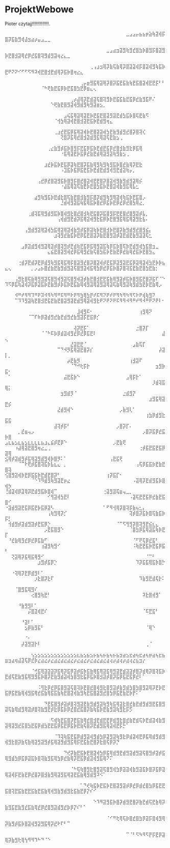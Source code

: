 # ProjektWebowe

Pioter czytajj!!!!!!!!!!!!!.

⠀⠀⠀⠀⠀⠀⠀⠀⠀⠀⠀⠀⠀⠀⠀⠀⠀⠀⠀⠀⠀⠀⠀⠀⠀⠀⠀⠀⠀⠀⠀⠀⠀⠀⠀⠀⠀⣀⣠⣠⡤⣦⣦⡶⣵⢷⣽⢾⡯⣿⡽⣯⣷⣻⢾⣼⣲⣴⡴⣤⣠⣀⣀⠀⠀⠀⠀⠀⠀⠀⠀⠀⠀⠀⠀⠀⠀⠀⠀⠀⠀⠀⠀⠀⠀⠀⠀⠀⠀⠀⠀⠀⠀⠀⠀⠀⠀⠀⠀⠀
⠀⠀⠀⠀⠀⠀⠀⠀⠀⠀⠀⠀⠀⠀⠀⠀⠀⠀⠀⠀⠀⠀⠀⠀⠀⠀⠀⠀⠀⠀⠀⣀⣠⣴⣲⣽⣻⢷⣻⣞⣿⣳⡷⣿⣻⡯⣿⣽⣻⡷⣟⣿⣺⣽⢿⣞⡿⣞⣯⣿⢽⣻⣾⣻⣽⢶⣔⣄⣀⠀⠀⠀⠀⠀⠀⠀⠀⠀⠀⠀⠀⠀⠀⠀⠀⠀⠀⠀⠀⠀⠀⠀⠀⠀⠀⠀⠀⠀⠀⠀
⠀⠀⠀⠀⠀⠀⠀⠀⠀⠀⠀⠀⠀⠀⠀⠀⠀⠀⠀⠀⠀⠀⠀⠀⠀⠀⢀⢠⣰⣲⢿⡽⣷⢯⣷⢿⡽⣿⣽⣽⢾⡯⣿⣽⢾⣻⢷⣯⡷⣟⠟⠝⠝⠊⠋⠋⠫⠻⠽⢾⣟⣿⣺⣟⣾⢿⡽⣯⡷⣿⢶⣔⣄⠀⠀⠀⠀⠀⠀⠀⠀⠀⠀⠀⠀⠀⠀⠀⠀⠀⠀⠀⠀⠀⠀⠀⠀⠀⠀⠀
⠀⠀⠀⠀⠀⠀⠀⠀⠀⠀⠀⠀⠀⠀⠀⠀⠀⠀⠀⠀⠀⠀⠀⢀⡤⣶⣻⣯⢿⣽⢿⡽⣿⡽⣯⣟⣯⣷⢷⣟⣯⣿⣽⢾⣟⣟⡯⠃⠃⠀⠀⠀⠀⠀⠀⠀⠀⠀⠀⠀⠈⠓⢟⣷⣟⣯⡿⡷⣟⣯⣿⣳⣟⡿⣶⣄⢄⠀⠀⠀⠀⠀⠀⠀⠀⠀⠀⠀⠀⠀⠀⠀⠀⠀⠀⠀⠀⠀⠀⠀
⠀⠀⠀⠀⠀⠀⠀⠀⠀⠀⠀⠀⠀⠀⠀⠀⠀⠀⠀⠀⢀⡴⣼⢿⡽⣟⣾⣽⢯⣿⢽⣻⡷⣟⣯⣯⣷⣟⣯⡿⣞⣷⣻⣯⠟⠌⠀⠀⠀⠀⠀⠀⠀⠀⠀⠀⠀⠀⠀⠀⠀⠀⠀⠑⢟⣷⣟⣿⣻⣽⢾⣻⣾⣻⢷⣻⣽⣶⣢⡀⠀⠀⠀⠀⠀⠀⠀⠀⠀⠀⠀⠀⠀⠀⠀⠀⠀⠀⠀⠀
⠀⠀⠀⠀⠀⠀⠀⠀⠀⠀⠀⠀⠀⠀⠀⠀⠀⠀⣠⢮⣯⢿⣽⢿⣽⣟⡷⣟⣯⣟⣿⣽⣻⣽⣟⣾⣳⣯⡷⣿⢯⣟⣷⠫⠀⠀⠀⠀⠀⠀⠀⠀⠀⠀⠀⠀⠀⠀⠀⠀⠀⠀⠀⠀⠈⢺⣳⢿⣽⢾⣟⣿⣺⣽⣟⣯⡷⣟⣾⣻⢶⣄⠀⠀⠀⠀⠀⠀⠀⠀⠀⠀⠀⠀⠀⠀⠀⠀⠀⠀
⠀⠀⠀⠀⠀⠀⠀⠀⠀⠀⠀⠀⠀⠀⠀⢀⣰⣞⣟⣯⡿⣯⢿⣽⢾⡷⣟⣿⣽⣽⢾⣳⣟⣷⣻⣾⣻⣞⣿⡽⣿⢽⢎⠀⠀⠀⠀⠀⠀⠀⠀⠀⠀⠀⠀⠀⠀⠀⠀⠀⠀⠀⠀⠀⠀⠀⢝⣿⡽⣯⢿⣞⣿⣺⣽⣾⣻⣯⢿⣽⢯⣟⣷⣢⢀⠀⠀⠀⠀⠀⠀⠀⠀⠀⠀⠀⠀⠀⠀⠀
⠀⠀⠀⠀⠀⠀⠀⠀⠀⠀⠀⠀⠀⢀⣔⣷⣻⡾⣯⡷⣿⣻⡯⣟⣯⡿⣯⡷⣟⣾⣟⣯⡿⣞⣿⣺⣷⣻⣗⡿⣯⢿⠀⠀⠀⠀⠀⠀⠀⠀⠀⠀⠀⠀⠀⠀⠀⠀⠀⠀⠀⠀⠀⠀⠀⠀⠐⣯⢿⣽⣟⡷⣯⡿⣞⣷⣟⣾⢿⣽⣻⣽⢷⣻⣷⣢⢀⠀⠀⠀⠀⠀⠀⠀⠀⠀⠀⠀⠀⠀
⠀⠀⠀⠀⠀⠀⠀⠀⠀⠀⠀⠀⣰⣞⡷⣯⡷⣟⣯⡿⣽⢷⣟⣿⡽⣯⣷⢿⣻⢷⣻⢷⣻⣯⡷⣿⣞⣷⢿⡽⣟⣗⠀⠀⠀⠀⠀⠀⠀⠀⠀⠀⠀⠀⠀⠀⠀⠀⠀⠀⠀⠀⠀⠀⠀⠀⠠⣹⣯⡷⣯⡿⣯⣟⣯⡷⣟⣾⣟⣾⣻⢾⣻⣟⣾⣽⢷⡤⡀⠀⠀⠀⠀⠀⠀⠀⠀⠀⠀⠀
⠀⠀⠀⠀⠀⠀⠀⠀⠀⠀⢠⣞⡿⣞⣿⣽⣻⣯⡷⣿⣻⡯⣿⣞⣿⣽⢾⣟⣟⣿⡽⣿⣽⢾⣻⣷⣻⣾⣻⣽⢿⡮⠀⠀⠀⠀⠀⠀⠀⠀⠀⠀⠀⠀⠀⠀⠀⠀⠀⠀⠀⠀⠀⠀⠀⠀⠐⣼⣯⢿⣽⢯⣷⣟⡷⣟⣿⣳⣯⡷⣟⣿⣽⢾⣷⣻⣯⢿⣧⣂⠀⠀⠀⠀⠀⠀⠀⠀⠀⠀
⠀⠀⠀⠀⠀⠀⠀⠀⠀⣴⣻⢷⣻⣯⡷⣟⣾⣗⣿⢯⣷⣟⣿⣺⣷⣻⡯⣿⡽⣾⣻⢷⣻⢿⣽⢾⢷⣯⡷⣟⣯⣿⡠⠀⠀⠀⠀⠀⠀⠀⠀⠀⠀⠀⠀⠀⠀⠀⠀⠀⠀⠀⠀⠀⠀⠀⣘⣾⢾⣻⣽⣯⢷⣯⢿⣯⡷⣿⣞⡿⣯⡷⣟⡿⣞⡿⣞⣿⣳⢿⣔⡀⠀⠀⠀⠀⠀⠀⠀⠀
⠀⠀⠀⠀⠀⠀⠀⢀⣾⢽⣯⢿⣻⣾⣻⣯⡷⣿⢾⣻⣗⣿⣞⣿⣺⢷⣟⣯⣿⡽⣯⣿⣻⡯⣟⣟⣿⣞⣿⣻⣽⡾⣧⡀⠀⠀⠀⠀⠀⠀⠀⠀⠀⠀⠀⠀⠀⠀⠀⠀⠀⠀⠀⠀⠀⢠⢾⣾⣻⣟⣾⡽⣯⢿⣽⢾⣻⣗⣯⡿⡷⣟⣿⣻⣯⢿⣯⢿⣽⣻⣗⣧⠄⠀⠀⠀⠀⠀⠀⠀
⠀⠀⠀⠀⠀⠀⢠⣻⣾⣻⣽⢿⣽⢾⣳⣯⢿⣽⢿⣽⢾⣷⣻⡾⣯⡿⣽⢷⡷⣟⣿⣺⡷⣟⣿⡽⣷⣻⣾⣻⣞⣿⣻⣮⡄⠀⠀⠀⠀⠀⠀⠀⠀⠀⠀⠀⠀⠀⠀⠀⠀⠀⠀⠀⣰⢽⣻⣞⣷⣯⡷⣟⡿⣯⣟⣿⣽⡽⣷⣟⣿⣻⣽⡾⣽⣟⣾⣟⣷⣻⣽⣽⢯⣂⠀⠀⠀⠀⠀⠀
⠀⠀⠀⠀⠀⣠⡿⣽⣾⣻⢾⣻⣽⢿⣽⡾⣿⢽⣻⡾⣟⣾⢷⣟⣯⡿⣯⢿⣻⣽⣯⢷⡿⣯⡷⣿⢯⡷⣟⣾⣻⢾⣳⣯⣿⣲⣀⠀⠀⠀⠀⠀⠀⠀⠀⠀⠀⠀⠀⠀⠀⠀⣄⣮⣟⣿⣽⣻⢾⣞⡿⣯⢿⣻⣞⣷⢯⣿⣳⣯⡷⣟⣷⣟⡿⣞⣷⢿⣞⣯⡷⣟⣿⣳⣄⠀⠀⠀⠀⠀
⠀⠀⠀⠀⢐⣾⡽⣟⣾⡽⣟⡿⣾⣻⢷⣻⣯⢿⣯⢿⡯⣿⣽⣻⣞⣿⡽⣿⣽⢾⡾⣟⣯⡿⣽⣻⣽⣟⣯⡿⣽⢿⣽⢾⣳⣟⡷⡷⣦⣄⢄⠀⠀⠀⠀⠀⠀⡀⡠⣠⡦⣿⣞⣷⣟⣷⣻⣾⣻⣽⢯⣿⣻⣽⢾⣯⢿⣳⡿⣞⡿⣯⡷⣿⡽⣿⢽⣯⣟⣷⣟⣿⣳⣟⣷⡂⠀⠀⠀⠀
⠀⠀⠀⢠⣻⣗⣿⢯⣷⢿⣻⣻⣽⢯⣿⣻⢾⣻⣽⢯⣿⣻⢾⣽⡾⣷⣟⣿⣺⣟⣟⣯⣷⢿⣻⣽⡾⣯⡷⣿⣻⣯⣟⣿⡽⣯⠏⠈⠑⠹⠫⡿⣯⢷⣽⢾⡽⣯⡿⣽⣯⡷⣟⣷⣻⡾⡷⣯⡷⣟⣯⣷⢿⢾⣻⣽⢿⣽⣻⣽⢿⣽⢯⣷⢿⣻⣽⢷⣻⣾⣳⣟⡷⣟⣷⢿⡠⠀⠀⠀
⠀⠀⠀⠺⠛⠞⠻⠻⠹⠛⠟⠽⠺⠻⠳⠻⠛⠯⠻⠛⠗⠟⠻⣳⢿⣳⡟⠞⠯⠻⠝⠟⠞⠟⠻⠳⠻⠳⠻⠫⠗⠟⢾⢷⣻⠝⠀⠀⠀⠀⠀⠀⠉⠹⠹⣻⣽⢷⣟⣿⣺⣟⣯⣟⣷⣟⣿⣽⣻⣽⣟⣾⣻⢿⣽⢾⣻⣗⠟⠝⠟⠝⠟⠯⠻⠻⠺⠻⠛⠞⠻⠺⠛⠟⠝⠟⠇⠂⠀⠀
⠀⠀⠀⠀⠀⠀⠀⠀⠀⠀⠀⠀⠀⠀⠀⠀⠀⠀⠀⠀⠀⠀⣸⢾⣻⠯⠂⠀⠀⠀⠀⠀⠀⠀⠀⠀⠀⠀⠀⠀⠀⢰⣻⢿⠝⠀⠀⠀⠀⠀⠀⠀⠀⠀⠀⠀⠈⠉⠏⠷⡿⣽⣾⣻⣞⣷⣟⣾⣻⣞⣷⣻⣽⡯⣟⣯⡿⡊⠀⠀⠀⠀⠀⠀⠀⠀⠀⠀⠀⠀⠀⠀⠀⠀⠀⠀⠀⠀⠀⠀
⠀⠀⠀⠀⠀⠀⠀⠀⠀⠀⠀⠀⠀⠀⠀⠀⠀⠀⠀⠀⠀⢼⡽⣟⡯⠁⠀⠀⠀⠀⠀⠀⠀⠀⠀⠀⠀⠀⠀⠀⣐⣿⡽⡏⠀⠀⠀⠀⠀⠀⠀⠀⠀⠀⠀⠀⠀⠀⠀⠀⠈⠈⠓⠯⡷⡿⣾⣽⢾⣻⣞⡿⣞⡿⣯⣟⠇⠀⠀⠀⠀⠀⠀⠀⠀⠀⠀⠀⠀⠀⠀⠀⠀⠀⠀⠀⠀⣼⢄⠀
⠀⠀⠀⠀⠀⠀⠀⠀⠀⠀⠀⠀⠀⠀⠀⠀⠀⠀⠀⠀⣜⣽⣟⣟⠈⠀⠀⠀⠀⠀⠀⠀⠀⠀⠀⠀⠀⠀⠀⣠⣷⢯⡏⠀⠀⠀⠀⠀⠀⠀⠀⠀⠀⠀⠀⠀⠀⠀⠀⠀⠀⠀⠀⠀⠀⠉⠙⠺⡻⣯⢿⣽⣟⣿⡽⡎⠀⠀⠀⠀⠀⠀⠀⠀⠀⠀⠀⠀⠀⠀⠀⠀⠀⠀⠀⠀⡼⣽⡇⡀
⠀⠀⠀⠀⠀⠀⠀⠀⠀⠀⠀⠀⠀⠀⠀⠀⠀⠀⠀⡴⣟⣷⡻⠀⠀⠀⠀⠀⠀⠀⠀⠀⠀⠀⠀⠀⠀⠀⢰⣺⣽⠏⠀⠀⠀⠀⠀⠀⠀⠀⠀⠀⠀⠀⠀⠀⠀⠀⠀⠀⠀⠀⠀⠀⠀⠀⠀⠀⠀⠈⠙⠚⢗⡯⡗⠀⠀⠀⠀⠀⠀⠀⠀⠀⠀⠀⠀⠀⠀⠀⠀⠀⠀⠀⠀⣲⣻⡷⣯⠂
⠀⠁⠀⠀⠀⠀⠀⠀⠀⠀⠀⠀⠀⠀⠀⠀⠀⠀⣬⣟⣯⡷⠑⠀⠀⠀⠀⠀⠀⠀⠀⠀⠀⠀⠀⠀⠀⣠⢿⡯⡗⠁⠀⠀⠀⠀⠀⠀⠀⠀⠀⠀⠀⠀⠀⠀⠀⠀⠀⠀⠀⠀⠀⠀⠀⠀⠀⠀⠀⠀⠀⠀⠀⠀⠀⠀⠀⠀⠀⠀⠀⠀⠀⠀⠀⠀⠀⠀⠀⠀⠀⠀⠀⠀⡸⣾⢽⣯⢿⡅
⠀⠀⠀⠀⠀⠀⠀⠀⠀⠀⠀⠀⠀⠀⠀⠀⠀⣲⣻⣾⡻⠈⠀⠀⠀⠀⠀⠀⠀⠀⠀⠀⠀⠀⠀⠀⣐⣾⣻⡝⠀⠀⠀⠀⠀⠀⠀⠀⠀⠀⠀⠀⠀⠀⠀⠀⠀⠀⠀⠀⠀⠀⠀⠀⠀⠀⠀⠀⠀⠀⠀⠀⠀⠀⠀⠀⠀⠀⠀⠀⠀⠀⠀⠀⠀⠀⠀⠀⠀⠀⠀⠀⠀⣰⣻⣯⢿⣽⣟⡮
⠀⠀⠀⠀⠀⠀⠀⠀⠀⠀⠀⠀⠀⠀⠀⠀⣜⣾⣻⢾⠑⠀⠀⠀⠀⠀⠀⠀⠀⠀⠀⠀⠀⠀⠀⡠⣷⣻⢇⠁⠀⠀⠀⠀⠀⠀⠀⠀⠀⠀⠀⠀⠀⠀⠀⠀⠀⠀⠀⠀⠀⠀⠀⠀⠀⠀⠀⠀⠀⠀⠀⠀⠀⠀⠀⠀⠀⠀⠀⠀⠀⠀⠀⠀⠀⠀⠀⠀⠀⠀⠀⠀⢰⣳⡿⣾⣻⣗⣯⣯
⠀⠀⠀⠀⠀⠀⠀⠀⠀⠀⠀⠀⠀⠀⠀⣼⢽⡾⡯⠃⠀⠀⠀⠀⠀⠀⠀⠀⠀⠀⠀⠀⠀⠀⡠⣿⡽⡏⠄⠀⠀⠀⠀⠀⠀⠀⠀⠀⠀⠀⠀⠀⠀⡀⣞⣶⢤⡠⠀⠀⠀⠀⠀⠀⠀⠀⠀⠀⠀⠀⠀⠀⠀⠀⠀⠀⠀⠀⠀⠀⠀⠀⠀⠀⠀⠀⠀⠀⠀⠀⠀⡠⣿⡽⣯⡿⣞⣯⡷⣿
⣠⣆⣦⣢⣆⣦⣢⣆⣆⣆⣆⣦⣰⣄⣮⡾⣟⡿⠑⠀⠀⠀⠀⠀⠀⠀⠀⠀⠀⠀⠀⠀⠀⡠⣟⣷⢟⠀⠀⠀⠀⠀⠀⠀⠀⠀⠀⠀⠀⠀⠀⠀⠰⣼⢿⣽⣟⣿⣻⢶⣔⣀⢀⠀⠀⠀⠀⠀⠀⠀⠀⠀⠀⠀⠀⠀⠀⠀⠀⠀⠀⠀⠀⠀⠀⠀⠀⠀⠀⠀⢐⡾⣯⣟⣯⣟⣯⡿⣽⢿
⣪⢿⡾⣽⣾⣻⡾⣯⢿⣽⣻⣾⣻⢾⡷⣿⡻⠅⠁⠀⠀⠀⠀⠀⠀⠀⠀⠀⠀⠀⠀⠀⢠⣟⣯⢟⠀⠀⠀⠀⠀⠀⠀⠀⠀⠀⠀⠀⠀⠀⠀⠀⠀⠈⠉⠗⢟⡾⣯⣿⢽⣯⡷⣧⣆⣄⠀⡀⠀⠀⠀⠀⠀⠀⠀⠀⠀⠀⠀⠀⠀⠀⠀⠀⠀⠀⠀⠀⠀⢠⢯⡿⣯⣯⡷⣟⣷⣟⣿⢽
⢪⣿⣻⣽⢾⡷⣟⡿⣯⣯⡷⣟⣾⣟⣿⡽⠃⠀⠀⠀⠀⠀⠀⠀⠀⠀⠀⠀⠀⠀⠀⢰⡽⣯⡏⠂⠀⠀⠀⠀⠀⠀⠀⠀⠀⠀⠀⠀⠀⠀⠀⠀⠀⠀⠀⠀⠀⠈⠑⠹⠻⣾⣻⢷⣻⣽⣟⡶⣔⠀⠀⠀⠀⠀⠀⠀⠀⠀⠀⠀⠀⠀⠀⠀⠀⠀⠀⠀⠠⣽⢿⡽⣟⣾⣻⣯⡷⣿⢾⡳
⢘⣾⣽⢾⡿⣽⢿⡽⣟⣾⣻⣯⡷⣿⢾⠉⠀⠀⠀⠀⠀⠀⠀⠀⠀⠀⠀⠀⠀⠀⢐⣽⣻⣽⢯⣶⢤⣀⡀⠀⠀⠀⠀⠀⠀⠀⠀⠀⠀⠀⠀⠀⠀⠀⠀⠀⠀⠀⠀⠀⠀⠀⠊⢻⣽⢾⣳⣟⠇⠀⠀⠀⠀⠀⠀⠀⠀⠀⠀⠀⠀⠀⠀⠀⠀⠀⠀⠠⣽⢯⣟⣟⣯⡿⣞⣷⣟⣯⣿⠊
⠐⣽⣾⣻⣽⣟⣯⡿⣯⣟⡷⣯⡿⣽⠣⠀⠀⠀⠀⠀⠀⠀⠀⠀⠀⠀⠀⠀⠀⠀⠁⠋⠻⢺⢿⡽⣿⢽⡯⣷⢦⣂⡄⠀⠀⠀⠀⠀⠀⠀⠀⠀⠀⠀⠀⠀⠀⠀⠀⠀⠀⠀⢠⢷⣻⢿⡽⡊⠀⠀⠀⠀⠀⠀⠀⠀⠀⠀⠀⠀⠀⠀⠀⠀⠀⠀⠀⢽⡾⣿⡽⣯⡷⣿⢯⣷⣯⡷⡯⡃
⠀⢺⣾⣻⡾⣽⣾⣻⣽⡾⣟⣯⡿⡑⠀⠀⠀⠀⠀⠀⠀⠀⠀⠀⠀⠀⠀⠀⠀⠀⠀⠀⠀⠀⠈⠉⠫⢻⣻⡽⣿⢽⣻⣟⣮⣆⣄⠀⠀⠀⠀⠀⠀⠀⠀⠀⠀⠀⠀⠀⠀⡠⣟⣯⣿⣻⠑⠀⠀⠀⠀⠀⠀⠀⠀⠀⠀⠀⠀⠀⠀⠀⠀⠀⠀⠀⠀⠈⣿⣳⡿⣯⢿⣽⣯⢷⡷⣟⡏⠀
⠀⠘⣞⣷⢿⣻⣞⡿⣞⡿⣯⣷⠋⠀⠀⠀⠀⠀⠀⠀⠀⠀⠀⠀⠀⠀⠀⠀⠀⠀⠀⠀⠀⠀⠀⠀⠀⠀⠀⠈⠋⠟⢯⡿⣞⣯⠃⠀⠀⠀⠀⠀⠀⠀⠀⠀⠀⠀⠀⠀⢰⣽⣻⢷⣻⠊⠀⠀⠀⠀⠀⠀⠀⠀⠀⠀⠀⠀⠀⠀⠀⠀⠀⠀⠀⠀⠀⠀⠨⢷⣟⣟⣯⡷⣟⣯⡿⣯⠃⠀
⠀⠀⢝⣽⢿⡽⣯⢿⣯⢿⣻⠊⠀⠀⠀⠀⠀⠀⠀⠀⠀⠀⠀⠀⠀⠀⠀⠀⠀⠀⠀⠀⠀⠀⠀⠀⠀⠀⠀⠀⠀⠀⠀⠈⠉⠃⠀⠀⠀⠀⠀⠀⠀⠀⠀⠀⠀⠀⠀⣰⣻⡾⣯⡿⡑⠀⠀⠀⠀⠀⠀⠀⠀⠀⠀⠀⠀⠀⠀⠀⠀⠀⠀⠀⠀⠀⠀⠀⠀⠹⡽⣯⣯⢿⣯⡷⣿⡓⠀⠀
⠀⠀⠐⢽⢿⡽⣟⡿⣾⣻⠇⠁⠀⠀⠀⠀⠀⠀⠀⠀⠀⠀⠀⠀⠀⠀⠀⠀⠀⠀⠀⠀⠀⠀⠀⠀⠀⠀⠀⠀⠀⠀⠀⠀⠀⠀⠀⠀⠀⠀⠀⠀⠀⠀⠀⠀⠀⠀⡰⣗⣿⡽⣗⠏⠀⠀⠀⠀⠀⠀⠀⠀⠀⠀⠀⠀⠀⠀⠀⠀⠀⠀⠀⠀⠀⠀⠀⠀⠀⠀⠹⣷⣻⣟⣾⢯⡗⠅⠀⠀
⠀⠀⠀⠈⣿⣻⣯⢿⣻⠎⠀⠀⠀⠀⠀⠀⠀⠀⠀⠀⠀⠀⠀⠀⠀⠀⠀⠀⠀⠀⠀⠀⠀⠀⠀⠀⠀⠀⠀⠀⠀⠀⠀⠀⠀⠀⠀⠀⠀⠀⠀⠀⠀⠀⠀⠀⠀⢔⣿⣻⢷⣟⠃⠀⠀⠀⠀⠀⠀⠀⠀⠀⠀⠀⠀⠀⠀⠀⠀⠀⠀⠀⠀⠀⠀⠀⠀⠀⠀⠀⠀⠽⣗⣿⢾⣻⠁⠀⠀⠀
⠀⠀⠀⠀⠘⣷⣻⣻⠇⠁⠀⠀⠀⠀⠀⠀⠀⠀⠀⠀⠀⠀⠀⠀⠀⠀⠀⠀⠀⠀⠀⠀⠀⠀⠀⠀⠀⠀⠀⠀⠀⠀⠀⠀⠀⠀⠀⠀⠀⠀⠀⠀⠀⠀⠀⠀⡬⣿⣽⢾⣟⠎⠀⠀⠀⠀⠀⠀⠀⠀⠀⠀⠀⠀⠀⠀⠀⠀⠀⠀⠀⠀⠀⠀⠀⠀⠀⠀⠀⠀⠀⠈⠯⣟⣯⠃⠀⠀⠀⠀
⠀⠀⠀⠀⠀⠘⣽⠇⠁⠀⠀⠀⠀⠀⠀⠀⠀⠀⠀⠀⠀⠀⠀⠀⠀⠀⠀⠀⠀⠀⠀⠀⠀⠀⠀⠀⠀⠀⠀⠀⠀⠀⠀⠀⠀⠀⠀⠀⠀⠀⠀⠀⠀⠀⠀⣢⡿⣷⣻⣯⠃⠀⠀⠀⠀⠀⠀⠀⠀⠀⠀⠀⠀⠀⠀⠀⠀⠀⠀⠀⠀⠀⠀⠀⠀⠀⠀⠀⠀⠀⠀⠀⠈⢿⠑⠀⠀⠀⠀⠀
⠀⠀⠀⠀⠀⠀⠈⠂⠀⠀⠀⠀⠀⠀⠀⠀⠀⠀⠀⠀⠀⠀⠀⠀⠀⠀⠀⠀⠀⠀⠀⠀⠀⠀⠀⠀⠀⠀⠀⠀⠀⠀⠀⠀⠀⠀⠀⠀⠀⠀⠀⠀⠀⠀⡼⣽⣻⣽⡗⠇⠀⠀⠀⠀⠀⠀⠀⠀⠀⠀⠀⠀⠀⠀⠀⠀⠀⠀⠀⠀⠀⠀⠀⠀⠀⠀⠀⠀⠀⠀⠀⠀⢀⠈⠀⠀⠀⠀⠀⠀
⠀⠀⠀⠀⠀⠀⠀⠀⢢⣢⣢⣢⣢⣢⣢⣢⣢⣢⣢⣢⣢⣢⣆⣦⣢⣦⣢⡦⣦⢦⡦⣦⢦⡦⣦⣲⣴⣢⣖⣴⢦⣖⣴⢦⡶⣴⢦⣖⣦⣶⣲⣴⢶⣼⣽⢯⡿⣞⡷⣔⣴⣔⡴⣔⣴⣔⣴⣔⣴⣔⡴⣔⣴⣔⡴⣔⣴⣔⣴⣔⣴⢴⡴⣴⢴⡴⣴⢴⣔⣦⣲⡔⠀⠀⠀⠀⠀⠀⠀⠀
⠀⠀⠀⠀⠀⠀⠀⠀⠈⢚⣯⢿⣽⣽⣽⡽⣯⢿⡽⣯⡿⣽⡾⣯⡷⣯⣷⢿⣯⢿⣽⣯⢿⣻⣽⣟⣾⣽⣽⡾⣿⡽⣾⢿⡽⣿⢽⣯⡷⣟⣾⢯⣟⣷⣻⣯⢿⣻⣻⣯⡷⣿⡽⣟⣷⣻⣾⣽⢾⣳⣿⣻⣗⣯⡿⣯⡷⣿⣺⣽⡾⣿⡽⣯⡿⣯⣟⣯⡿⣞⠇⠁⠀⠀⠀⠀⠀⠀⠀⠀
⠀⠀⠀⠀⠀⠀⠀⠀⠀⠀⠨⢻⣗⡿⣞⡿⣯⣿⣻⣽⢯⣿⢽⡷⣟⣿⣞⣿⢾⣻⣗⣿⣻⣽⡾⣷⣻⣾⣳⣿⣳⣿⣻⣽⢿⡽⣟⡷⣟⣯⡿⣯⣟⣷⢿⢾⣻⣯⢿⣞⣯⣷⢿⣯⣯⣷⢷⣟⣿⣽⢾⣷⣻⢷⣟⣯⣿⣽⣻⣞⣿⣳⡿⣯⣟⣷⣟⡷⡟⠅⠁⠀⠀⠀⠀⠀⠀⠀⠀⠀
⠀⠀⠀⠀⠀⠀⠀⠀⠀⠀⠀⠀⠙⣟⣯⣿⣻⡾⣽⡾⣿⢽⣻⣽⣟⣷⣻⣾⣻⣽⢷⣻⢷⣯⢿⣽⣗⣿⣞⣷⣟⣾⣻⣾⣻⣟⣯⣿⣻⣽⢯⣷⢿⣾⣻⢿⣽⡾⣿⢽⣷⣻⣟⡾⣗⡿⣯⡷⡿⣞⣿⣞⣯⣿⡽⣷⢷⣯⡷⣟⣷⣻⣽⢷⣻⣗⡯⡫⠀⠀⠀⠀⠀⠀⠀⠀⠀⠀⠀⠀
⠀⠀⠀⠀⠀⠀⠀⠀⠀⠀⠀⠀⠀⠀⠫⢾⢷⣟⣯⣿⡽⣟⣯⣷⢿⣞⣿⣺⣟⣾⣟⣟⡿⣾⣻⣗⣿⣞⣷⣟⣾⢯⡷⣟⣾⣽⢾⣷⣻⣽⢿⣽⣻⣞⣯⣿⣳⣟⣯⡿⣾⣳⣟⣟⣯⡿⣯⣟⡿⣯⡷⣟⣷⢯⣿⡽⣟⣾⣻⣯⢿⣽⢾⣟⡯⡓⠁⠀⠀⠀⠀⠀⠀⠀⠀⠀⠀⠀⠀⠀
⠀⠀⠀⠀⠀⠀⠀⠀⠀⠀⠀⠀⠀⠀⠀⠈⠹⢽⢷⣯⣟⣯⡿⣾⣻⣽⢾⣻⣾⣳⡿⣽⣻⣽⢷⣻⣗⡿⣾⣽⢾⣟⡿⣯⢿⣾⣻⣾⣻⢾⣻⣗⣿⡽⣷⢯⣷⢿⣽⣻⣽⣻⡾⣯⢿⣽⣻⣾⣻⣯⢿⡯⣟⣯⣷⣟⣿⡽⣗⣿⢯⡿⡽⡙⠀⠀⠀⠀⠀⠀⠀⠀⠀⠀⠀⠀⠀⠀⠀⠀
⠀⠀⠀⠀⠀⠀⠀⠀⠀⠀⠀⠀⠀⠀⠀⠀⠀⠀⠙⢞⡽⣷⣟⣯⡷⣟⣿⣽⢾⣳⡿⣯⢿⣾⣻⣟⣾⣻⣽⣾⣻⣽⢯⣿⣻⡾⣽⡾⣯⢿⣻⣾⣳⡿⣯⡿⣽⣯⡷⣿⢽⣷⣻⣯⢿⣳⡿⣞⣷⢿⡽⣟⣯⡿⣾⣽⢾⣻⣯⢿⠝⠍⠀⠀⠀⠀⠀⠀⠀⠀⠀⠀⠀⠀⠀⠀⠀⠀⠀⠀
⠀⠀⠀⠀⠀⠀⠀⠀⠀⠀⠀⠀⠀⠀⠀⠀⠀⠀⠀⠀⠈⠓⢯⢷⣿⣻⣗⣿⣻⣽⢯⣿⣻⢾⣳⡿⣽⣽⢾⣷⣻⣽⣯⡷⣿⡽⣯⡿⣽⢿⣽⢾⡯⣟⣷⣟⡿⣞⣿⡽⣿⣺⣷⣻⢿⣽⣻⣯⢿⣽⣟⣯⣷⢿⣻⣾⣻⠽⠪⠁⠀⠀⠀⠀⠀⠀⠀⠀⠀⠀⠀⠀⠀⠀⠀⠀⠀⠀⠀⠀
⠀⠀⠀⠀⠀⠀⠀⠀⠀⠀⠀⠀⠀⠀⠀⠀⠀⠀⠀⠀⠀⠀⠀⠁⠙⢞⢷⣯⡷⣟⣯⡷⣟⣿⣽⣻⣽⡾⡿⣞⡿⣾⣞⣿⣳⡿⣯⣟⣟⣯⣿⢽⣟⣯⣷⣟⣟⣯⣷⣟⣯⣷⢿⢾⣻⣷⣻⣾⣻⣗⣯⣷⣟⡿⡝⠎⠊⠀⠀⠀⠀⠀⠀⠀⠀⠀⠀⠀⠀⠀⠀⠀⠀⠀⠀⠀⠀⠀⠀⠀
⠀⠀⠀⠀⠀⠀⠀⠀⠀⠀⠀⠀⠀⠀⠀⠀⠀⠀⠀⠀⠀⠀⠀⠀⠀⠀⠀⠑⠹⠻⣽⣻⣯⡷⣿⡽⣾⣻⣟⣿⡽⣷⣟⣾⢯⣟⣷⢿⡽⣷⣻⣯⣟⣷⣻⣞⣯⣷⢿⣞⡿⣞⣿⣻⣽⣾⣻⣞⡷⡿⡝⠎⠃⠁⠀⠀⠀⠀⠀⠀⠀⠀⠀⠀⠀⠀⠀⠀⠀⠀⠀⠀⠀⠀⠀⠀⠀⠀⠀⠀
⠀⠀⠀⠀⠀⠀⠀⠀⠀⠀⠀⠀⠀⠀⠀⠀⠀⠀⠀⠀⠀⠀⠀⠀⠀⠀⠀⠀⠀⠀⠀⠈⠊⠛⢗⢿⢯⡷⣿⣞⣿⣳⡿⣽⡯⣿⢾⣻⢿⡽⣷⣻⡾⣯⡷⣿⣽⢾⣻⣽⣻⣯⢿⡽⣞⠗⠏⠃⠉⠀⠀⠀⠀⠀⠀⠀⠀⠀⠀⠀⠀⠀⠀⠀⠀⠀⠀⠀⠀⠀⠀⠀⠀⠀⠀⠀⠀⠀⠀⠀
⠀⠀⠀⠀⠀⠀⠀⠀⠀⠀⠀⠀⠀⠀⠀⠀⠀⠀⠀⠀⠀⠀⠀⠀⠀⠀⠀⠀⠀⠀⠀⠀⠀⠀⠀⠀⠀⠉⠈⠃⠫⠳⠻⠫⡟⡯⣟⡿⣽⢿⡽⣷⣻⢗⢿⢳⠻⠻⠹⠓⠙⠈⠑⠀⠀⠀⠀⠀⠀⠀⠀⠀⠀⠀⠀⠀⠀⠀⠀⠀⠀⠀⠀⠀⠀⠀⠀⠀⠀⠀⠀⠀⠀⠀⠀⠀⠀⠀⠀⠀
